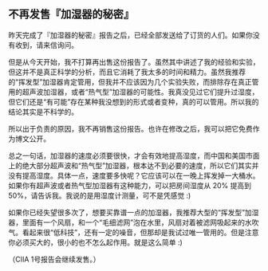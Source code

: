 ## 不再发售『加湿器的秘密』

昨天完成了『加湿器的秘密』报告之后，已经全部发送给了订货的人们。如果你没有收到，请来信询问。

但是从今天开始，我不打算再出售这份报告了。虽然其中讲述了我的经验和实验，但这并不是真正科学的分析，而且它消耗了我太多的时间和精力。虽然我推荐的“挥发型”加湿器肯定管用，但我并不应该因为几个实验失败，而排除存在真正管用的超声波加湿器，或者“热气型”加湿器的可能性。我真没见过它们提升过湿度，但它们还是“有可能”存在某种我没想到的形式或者变种，真的可以管用。所以我的结论其实是不科学的。

所以出于负责的原因，我不再销售这份报告。也许在修改之后，我可以把它免费作为博文公开。

总之一句话，加湿器的速度必须要很快，才会有效地提高湿度，而中国和美国市面上的绝大部分超声波和“热气型”加湿器，根本达不到必要的速度，所以它们其实并没有提高湿度。具体一点，速度要多快呢？它应该可以在一晚上挥发掉一大桶水。如果你有超声波或者热气型加湿器有这种能力，可以把房间湿度从 20% 提高到 50%，请告诉我。我说的是用湿度计测量，可不是凭感觉 :)

如果你已经失望很多次了，想要买靠谱一点的加湿器，我推荐大型的“挥发型”加湿器，里面有一个风扇，和一个“毛细滤网”泡在水里，风扇对着被滤网吸起来的水吹气。看起来很“低科技”，还有一定的噪音，但那却是我试过唯一管用的。但是注意你必须买大的，很小的也不怎么起作用。就是这么简单 :)

（CIIA 1号报告会继续发售。）
